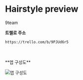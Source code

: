 # Hairstyle preview
9team

**트렐로 주소**

    https://trello.com/b/9PJUd6r5
   
   <br>
   <br>
**앱 구성도**
<br>

![앱 구성도](https://user-images.githubusercontent.com/53727139/104183195-efacd700-5454-11eb-967a-8a2b0743a6df.png)
